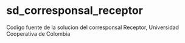 # sd_corresponsal_receptor
Codigo fuente de la solucion del corresponsal Receptor, Universidad Cooperativa de Colombia
